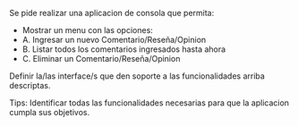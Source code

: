 
Se pide realizar una aplicacion de consola que permita:
- Mostrar un menu con las opciones:
- A. Ingresar un nuevo Comentario/Reseña/Opinion
- B. Listar todos los comentarios ingresados hasta ahora
- C. Eliminar un Comentario/Reseña/Opinion

Definir la/las interface/s que den soporte a las funcionalidades arriba descriptas.

Tips:
Identificar todas las funcionalidades necesarias para que la aplicacion cumpla sus objetivos.